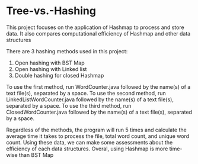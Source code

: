 # Tree-vs.-Hashing
This project focuses on the application of Hashmap to process and store data. It also compares computational efficiency of Hashmap and other data structures

There are 3 hashing methods used in this project:
1. Open hashing with BST Map
2. Open hashing with Linked list
3. Double hashing for closed Hashmap

To use the first method, run WordCounter.java followed by the name(s) of a text file(s), separated by a space. 
To use the second method, run LinkedListWordCounter.java followed by the name(s) of a text file(s), separated by a space. 
To use the third method, run ClosedWordCounter.java followed by the name(s) of a text file(s), separated by a space. 

Regardless of the methods, the program will run 5 times and calculate the average time it takes to process the file, total word count, and unique word count. Using these data, we can make some assessments about the efficiency of each data structures. Overal, using Hashmap is more time-wise than BST Map





